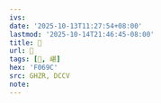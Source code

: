 ```yaml
---
ivs:
date: '2025-10-13T11:27:54+08:00'
lastmod: '2025-10-14T21:46:45-08:00'
title: 󰚡
url: 󰚡
tags: [󰚜, 嵁]
hex: 'F069C'
src: GHZR, DCCV
note:
---
```

